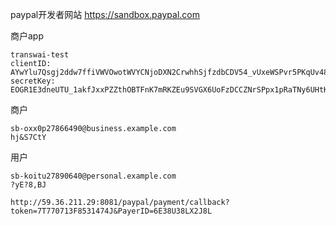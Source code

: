 paypal开发者网站
https://sandbox.paypal.com

商户app

```
transwai-test
clientID: AYwYlu7Qsgj2ddw7ffiVWVOwotWVYCNjoDXN2CrwhhSjfzdbCDV54_vUxeWSPvr5PKqUv48Iq2Ems0bP
secretKey: EOGR1E3dneUTU_1akfJxxPZZthOBTFnK7mRKZEu9SVGX6UoFzDCCZNrSPpx1pRaTNy6UHtKbOXygxHBw
```

商户

```
sb-oxx0p27866490@business.example.com
hj&S7CtY
```



用户

```
sb-koitu27890640@personal.example.com
?yE?8,BJ
```







```
http://59.36.211.29:8081/paypal/payment/callback?token=7T770713F8531474J&PayerID=6E38U38LX2J8L
```


